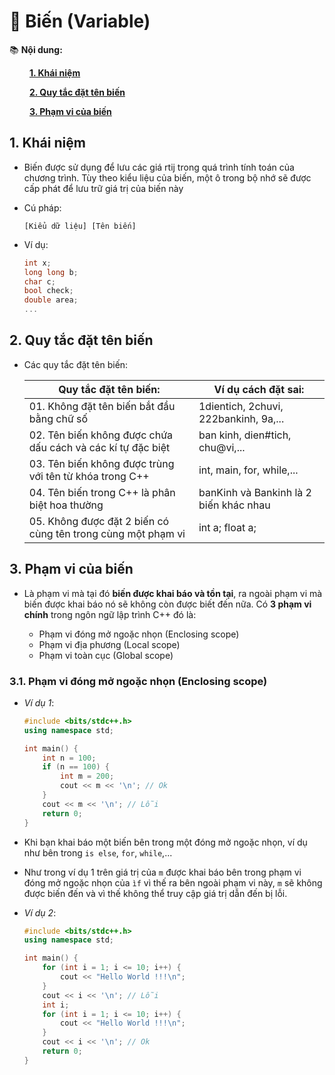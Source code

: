 # **🎯 Biến (Variable)**

📚 __Nội dung:__

&emsp;&emsp; [__1. Khái niệm__](#1-kiểu-dữ-liệu-số-nguyên)

&emsp;&emsp; [__2. Quy tắc đặt tên biến__](#3-kiểu-dữ-liệu-đúng-sai)

&emsp;&emsp; [__3. Phạm vi của biến__](#3-phạm-vi-của-biến)

## **1. Khái niệm**
- Biến được sử dụng để lưu các giá rtij trong quá trình tính toán của chương trình. Tùy theo kiểu liệu của biến, một ô trong bộ nhớ sẽ được cấp phát để lưu trữ giá trị của biến này
  
- Cú pháp:
  ```
  [Kiểu dữ liệu] [Tên biến]
  ```
- Ví dụ:
  ```C++
  int x;
  long long b;
  char c;
  bool check;
  double area;
  ...
  ```

## **2. Quy tắc đặt tên biến**

- Các quy tắc đặt tên biến:
  
  | **Quy tắc đặt tên biến:** | **Ví dụ cách đặt sai:** |
  |---------------------------|------------------------|
  | 01. Không đặt tên biến bắt đầu bằng chữ số | 1dientich, 2chuvi, 222bankinh, 9a,... |
  | 02. Tên biến không được chứa dấu cách và các kí tự đặc biệt | ban kinh, dien#tich, chu@vi,... |
  | 03. Tên biến không được trùng với tên từ khóa trong C++ | int, main, for, while,... |
  | 04. Tên biến trong C++ là phân biệt hoa thường | banKinh và Bankinh là 2 biến khác nhau |
  | 05. Không được đặt 2 biến có cùng tên trong cùng một phạm vi | int a; float a; |

## **3. Phạm vi của biến**

- Là phạm vi mà tại đó __biến được khai báo và tồn tại__, ra ngoài phạm vi mà biến được khai báo nó sẽ không còn được biết đến nữa. Có __3 phạm vi chính__ trong ngôn ngữ lập trình C++ đó là:

  - Phạm vi đóng mở ngoặc nhọn (Enclosing scope)
  - Phạm vi địa phương (Local scope)
  - Phạm vi toàn cục (Global scope)

### **3.1. Phạm vi đóng mở ngoặc nhọn (Enclosing scope)**

- _Ví dụ 1_:

  ```C++
  #include <bits/stdc++.h>
  using namespace std;
  
  int main() {
      int n = 100;
      if (n == 100) {
          int m = 200;
          cout << m << '\n'; // Ok
      }
      cout << m << '\n'; // Lỗi
      return 0;
  }
  ```

- Khi bạn khai báo một biến bên trong một đóng mở ngoặc nhọn, ví dụ như bên trong `is else`, `for`, `while`,...
- Như trong ví dụ 1 trên giá trị của `m` được khai báo bên trong phạm vi đóng mở ngoặc nhọn của `ìf` vì thế ra bên ngoài phạm vi này, `m` sẽ không được biến đến và vì thế không thể truy cập giá trị dẫn đến bị lỗi.

- _Ví dụ 2_:

  ```C++
  #include <bits/stdc++.h>
  using namespace std;
  
  int main() {
      for (int i = 1; i <= 10; i++) {
          cout << "Hello World !!!\n";
      }
      cout << i << '\n'; // Lỗi
      int i;
      for (int i = 1; i <= 10; i++) {
          cout << "Hello World !!!\n";
      }
      cout << i << '\n'; // Ok
      return 0;
  }
  ```
